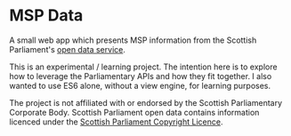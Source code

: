 MSP Data
======

A small web app which presents MSP information from the  Scottish Parliament's [open data service](https://data.parliament.scot/#/home).

This is an experimental / learning project. The intention here is to explore how to leverage the Parliamentary APIs and how they fit together. I also wanted to use ES6 alone, without a view engine, for learning purposes.

The project is not affiliated with or endorsed by the Scottish Parliamentary Corporate Body. Scottish Parliament open data contains information licenced under the [Scottish Parliament Copyright Licence](http://www.parliament.scot/Fol/Scottish_Parliament_Licence.pdf).
